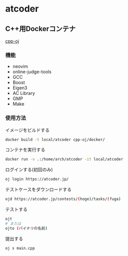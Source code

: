 # atcoder

## C++用Dockerコンテナ

[cpp-oj](./cpp-oj/)

### 機能

- neovim
- online-judge-tools
- GCC
- Boost
- Eigen3
- AC Library
- GMP
- Make

### 使用方法


イメージをビルドする

```sh
docker build -t local/atcoder cpp-oj/docker/
```

コンテナを実行する

```sh
docker run -v .:/home/arch/atcoder -it local/atcoder
```

ログインする(初回のみ)

```sh
oj login https://atcoder.jp/
```

テストケースをダウンロードする

```sh
ojd https://atcoder.jp/contests/(hoge)/tasks/(fuga)
```

テストする

```sh
ojt
# または
ojto (バイナリの名前)
```

提出する

```sh
oj s main.cpp
```
